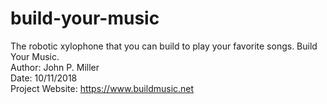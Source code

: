 # build-your-music
The robotic xylophone that you can build to play your favorite songs.
Build Your Music.  <br>
Author: John P. Miller <br>
Date: 10/11/2018 <br>
Project Website: https://www.buildmusic.net 

